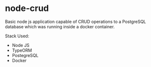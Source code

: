 # node-crud

Basic node js application capable of CRUD operations to a PostgreSQL database which was running inside a docker container.

Stack Used:
 - Node JS
 - TypeORM
 - PostegreSQL
 - Docker
